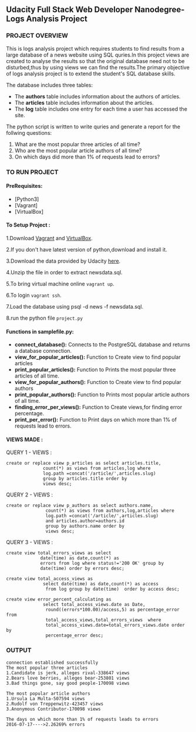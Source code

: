 ## Udacity Full Stack Web Developer Nanodegree-Logs Analysis Project ##
### PROJECT OVERVIEW ###
This is logs analysis project  which requires students to find results from a large database of a news website using SQL quries.In this project views are created to analyse the results so that the original database need not to be disturbed,thus by using views we can find the results.The primary objective of logs analysis project is to extend the student's SQL database skills.

The database includes three tables:
* The **authors** table includes information about the authors of articles.
* The **articles** table includes information about the articles.
* The **log** table includes one entry for each time a user has accessed the site.

The python script is written to write quries and generate a report for the follwing questions:
   1. What are the most popular three articles of all time?
   2. Who are the most popular article authors of all time?
   3. On which days did more than 1% of requests lead to errors?
### TO RUN PROJECT ###
#### PreRequisites: ####

   * [Python3]
   * [Vagrant]
   * [VirtualBox]
#### To Setup Project : ####
1.Download [Vagrant](https://www.vagrantup.com/) and [VirtualBox](https://www.virtualbox.org/wiki/Download_Old_Builds_5_1).

2.If you don't have latest version of python,download and install it.

3.Download the data provided by Udacity [here](https://d17h27t6h515a5.cloudfront.net/topher/2016/August/57b5f748_newsdata/newsdata.zip).

4.Unzip the file in order to extract newsdata.sql.

5.To bring virtual machine online `vagrant up`.

6.To login `vagrant ssh`.

7.Load the database using psql -d news -f newsdata.sql.

8.run the python file `project.py`

#### Functions in samplefile.py: ####
* **connect_database():** Connects to the PostgreSQL database and returns a database connection.
* **view_for_popular_articles():** Function to Create view to find popular articles 
* **print_popular_articles():** Function to Prints the most popular three articles of all time.
* **view_for_popular_authors():** Function to Create view  to find popular authors 
* **print_popular_authors():** Function to Prints most popular article authors of all time.
* **finding_error_per_views():** Function to Create views,for finding error percentage.
* **print_per_error():** Function to Print days on which more than 1% of requests lead to errors.

#### VIEWS MADE : ####
QUERY 1 - VIEWS :
```
create or replace view p_articles as select articles.title,
              count(*) as views from articles,log where
              log.path =concat('/article/',articles.slug)
              group by articles.title order by
              views desc;
```
QUERY 2 - VIEWS :
```
create or replace view p_authors as select authors.name,
               count(*) as views from authors,log,articles where
               log.path =concat('/article/',articles.slug)
               and articles.author=authors.id
               group by authors.name order by
               views desc;
```
QUERY 3 - VIEWS :
```
create view total_errors_views as select
             date(time) as date,count(*) as
             errors from log where status!='200 OK' group by
             date(time) order by errors desc;

create view total_access_views as
              select date(time) as date,count(*) as access
               from log group by date(time)  order by access desc; 

create view error_percent_calculating as
              select total_access_views.date as Date,
               round((errors*100.00)/access,5) as percentage_error from
               total_access_views,total_errors_views  where
               total_access_views.date=total_errors_views.date order by
               percentage_error desc;
```
### OUTPUT ###
```
connection established successfully
The most popular three articles
1.Candidate is jerk, alleges rival-338647 views
2.Bears love berries, alleges bear-253801 views
3.Bad things gone, say good people-170098 views

The most popular article authors
1.Ursula La Multa-507594 views
2.Rudolf von Treppenwitz-423457 views
3.Anonymous Contributor-170098 views

The days on which more than 1% of requests leads to errors
2016-07-17---->2.26269% errors
```


